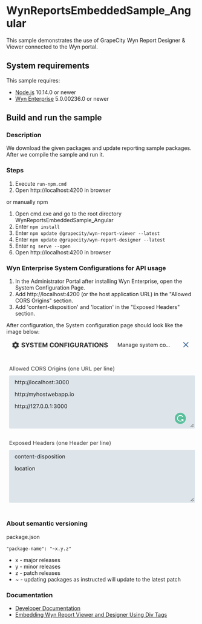 # WynReportsEmbeddedSample_Angular

This sample demonstrates the use of GrapeCity Wyn Report Designer & Viewer connected to the Wyn portal.

## System requirements

This sample requires:
 * [Node.js](https://nodejs.org/en/download/) 10.14.0 or newer
 * [Wyn Enterprise](https://wyn.grapecity.com/demos/request/trial) 5.0.00236.0 or newer
## Build and run the sample

### Description

We download the given packages and update reporting sample packages. After we compile the sample and run it.

### Steps

1. Execute `run-npm.cmd`
2. Open http://localhost:4200 in browser

or manually npm

1. Open cmd.exe and go to the root directory WynReportsEmbeddedSample_Angular
2. Enter `npm install`
3. Enter `npm update @grapecity/wyn-report-viewer --latest`
4. Enter `npm update @grapecity/wyn-report-designer --latest`
5. Enter `ng serve --open`
6. Open http://localhost:4200 in browser

### Wyn Enterprise System Configurations for API usage
1. In the Administrator Portal after installing Wyn Enterprise, open the System Configuration Page. 
2. Add http://localhost:4200 (or the host application URL) in the "Allowed CORS Origins" section. 
3. Add 'content-disposition' and 'location' in the "Exposed Headers" section. 

After configuration, the System configuration page should look like the image below: 
![](WynEnterprise-SystemConfigPage.png)

### About semantic versioning

package.json
```
"package-name": "~x.y.z"
```

- x - major releases
- y - minor releases
- z - patch releases
- ~ - updating packages as instructed will update to the latest patch

### Documentation

- [Developer Documentation](https://wyn.grapecity.com/docs/dev-docs/)
- [Embedding Wyn Report Viewer and Designer Using Div Tags](https://wyn.grapecity.com/docs/dev-docs/Embedding-Wyn/Embedding-Designer-Viewer-Using-Div)
